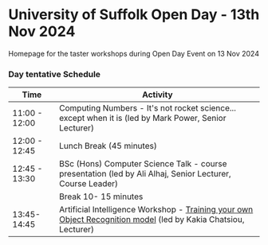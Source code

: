 # University of Suffolk Open Day - 13th Nov 2024
Homepage for the taster workshops during Open Day Event on 13 Nov 2024

### Day tentative Schedule

| Time          | Activity |
| ------------- | ------------- |
|11:00 - 12:00   | Computing Numbers - It's not rocket science... except when it is (led by Mark Power, Senior Lecturer) |
|12:00 - 12:45    | Lunch Break (45 minutes) |
|12:45 - 13:30  | BSc (Hons) Computer Science Talk - course presentation (led by Ali Alhaj, Senior Lecturer, Course Leader) |
|               | Break 10- 15 minutes |
|13:45- 14:45   | Artificial Intelligence Workshop - [Training your own Object Recognition model](OR-workshop.md) (led by Kakia Chatsiou, Lecturer)|

